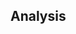 ## Analysis

<div id="text"></div>

<BR><BR>

<div id="qsreport"></div>

<BR><BR>

<script>
window.onload = function() {
  process();
};
</script>

